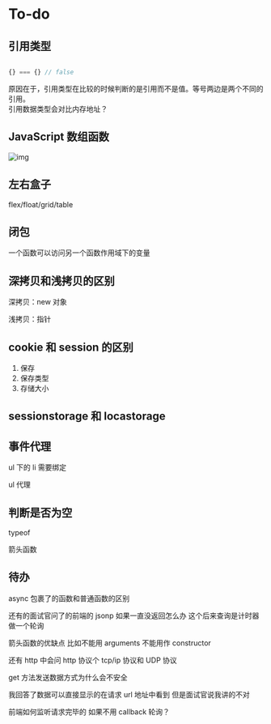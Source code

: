 # To-do

## 引用类型

```js

{} === {} // false

```

原因在于，引用类型在比较的时候判断的是引用而不是值。等号两边是两个不同的引用。  
引用数据类型会对比内存地址？

## JavaScript 数组函数

![img](https://p9-juejin.byteimg.com/tos-cn-i-k3u1fbpfcp/62700647745a40849c657479c0efc2d3~tplv-k3u1fbpfcp-watermark.image)

## 左右盒子

flex/float/grid/table

## 闭包

一个函数可以访问另一个函数作用域下的变量

## 深拷贝和浅拷贝的区别

深拷贝：new 对象

浅拷贝：指针

## cookie 和 session 的区别

1. 保存
2. 保存类型
3. 存储大小

## sessionstorage 和 locastorage

## 事件代理

ul 下的 li 需要绑定

ul 代理

## 判断是否为空

typeof

箭头函数

## 待办

async 包裹了的函数和普通函数的区别

还有的面试官问了的前端的 jsonp 如果一直没返回怎么办 这个后来查询是计时器做一个轮询

箭头函数的优缺点
比如不能用 arguments
不能用作 constructor

还有 http 中会问 http 协议个 tcp/ip 协议和 UDP 协议

get 方法发送数据方式为什么会不安全

我回答了数据可以直接显示的在请求 url 地址中看到 但是面试官说我讲的不对

前端如何监听请求完毕的 如果不用 callback 轮询？
